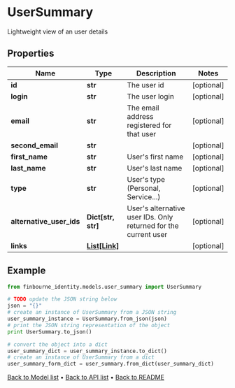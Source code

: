 # UserSummary

Lightweight view of an user details

## Properties
Name | Type | Description | Notes
------------ | ------------- | ------------- | -------------
**id** | **str** | The user id | [optional] 
**login** | **str** | The user login | [optional] 
**email** | **str** | The email address registered for that user | [optional] 
**second_email** | **str** |  | [optional] 
**first_name** | **str** | User&#39;s first name | [optional] 
**last_name** | **str** | User&#39;s last name | [optional] 
**type** | **str** | User&#39;s type (Personal, Service...) | [optional] 
**alternative_user_ids** | **Dict[str, str]** | User&#39;s alternative user IDs. Only returned for the current user | [optional] 
**links** | [**List[Link]**](Link.md) |  | [optional] 

## Example

```python
from finbourne_identity.models.user_summary import UserSummary

# TODO update the JSON string below
json = "{}"
# create an instance of UserSummary from a JSON string
user_summary_instance = UserSummary.from_json(json)
# print the JSON string representation of the object
print UserSummary.to_json()

# convert the object into a dict
user_summary_dict = user_summary_instance.to_dict()
# create an instance of UserSummary from a dict
user_summary_form_dict = user_summary.from_dict(user_summary_dict)
```
[Back to Model list](../README.md#documentation-for-models) &#8226; [Back to API list](../README.md#documentation-for-api-endpoints) &#8226; [Back to README](../README.md)


